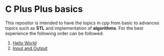 
# C Plus Plus basics
This repositor is intended to have the topics in cpp from basic to advances topics such as **STL** and implementation of **algorithms**.  For the best experience the following order can be followed:

 1. [Hello World](basics/helloworld.cpp)
 2. [Input and Output](basics/inputoutput.cpp)
